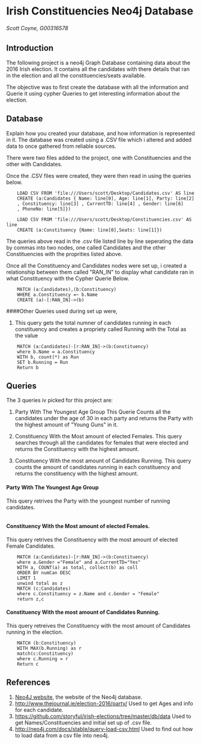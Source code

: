# Irish Constituencies Neo4j Database
###### Scott Coyne, G00316578

## Introduction
The following project is a neo4j Graph Database containing data about the 2016 Irish election.
It contains all the candidates with there details that ran in the election and all the constituencies/seats available.

The objective was to first create the database with all the information and Querie it using cypher Queries to get interesting information about the election.

## Database
Explain how you created your database, and how information is represented in it.
The database was created using a .CSV file which i altered and added data to once gathered from reliable sources.

There were two files added to the project, one with Constituencies and the other with Candidates.

Once the .CSV files were created, they were then read in using the queries below.

```Cypher
	LOAD CSV FROM 'file:///Users/scott/Desktop/Candidates.csv' AS line
	CREATE (a:Candidates { Name: line[0], Age: line[1], Party: line[2]
	, Constituency: line[3] , CurrentTD: line[4] , Gender: line[6] 
	, PhoneNo: line[5]})
```

```Cypher
	LOAD CSV FROM 'file:///Users/scott/Desktop/Constituencies.csv' AS line
	CREATE (a:Constituency {Name: line[0],Seats: line[1]})
```

The queries above read in the .csv file listed line by line seperating the data by commas into two nodes, one called Candidates and the other Constituencies with the 
proprities listed above.

Once all the Constituency and Candidates nodes were set up, i created a relationship between them called "RAN_IN" 
to display what candidate ran in what Constituency with the Cypher Querie Below.

```Cypher
	MATCH (a:Candidates),(b:Constituency)
	WHERE a.Constituency =~ b.Name
	CREATE (a)-[:RAN_IN]->(b)
```


####Other Queries used during set up were,

1. This query gets the total numner of candidates running in each constituency and creates a propriety called Running with the Total as the value

```Cypher
	MATCH (a:Candidates)-[r:RAN_IN]->(b:Constituency)
	where b.Name = a.Constituency
	WITH b, count(*) as Run
	SET b.Running = Run
	Return b

```


## Queries
The 3 queries iv picked for this project are:
1. Party With The Youngest Age Group
	This Querie Counts all the candidates under the age of 30 in each party and returns the Party with the highest amount of "Young Guns" in it.
	
2. Constituency With the Most amount of elected Females.
	This query searches through all the candidates for females that were elected and returns the Constituency with the highest amount. 
	
3. Constituency With the most amount of Candidates Running.
	This query counts the amount of candidates running in each constituency and returns the constituency with the highest amount.


#### Party With The Youngest Age Group
This query retrives the Party with the youngest number of running candidates.
```cypher

```


#### Constituency With the Most amount of elected Females.
This query retrives the Constituency with the most amount of elected Female Candidates.

```cypher
	MATCH (a:Candidates)-[r:RAN_IN]->(b:Constituency)
	where a.Gender ="Female" and a.CurrentTD="Yes"
	WITH a, COUNT(a) as total, collect(b) as coll
	ORDER BY numCan DESC 
	LIMIT 1
	unwind total as z
	MATCH (c:Candidates)
	where c.Constituency = z.Name and c.Gender = "Female"
	return z,c
```


#### Constituency With the most amount of Candidates Running.
This query retreives the Constituency with the most amount of Candidates running in the election.

```cypher
	MATCH (b:Constituency)
	WITH MAX(b.Running) as r
	match(c:Constituency)
	where c.Running = r
	Return c
```

## References
1. [Neo4J website](http://neo4j.com/), the website of the Neo4j database.
2. http://www.thejournal.ie/election-2016/party/ Used to get Ages and info for each candidate.
3. https://github.com/storyful/irish-elections/tree/master/db/data Used to get Names/Constituencies and initial set up of .csv file.
4. http://neo4j.com/docs/stable/query-load-csv.html Used to find out how to load data from a csv file into neo4j.